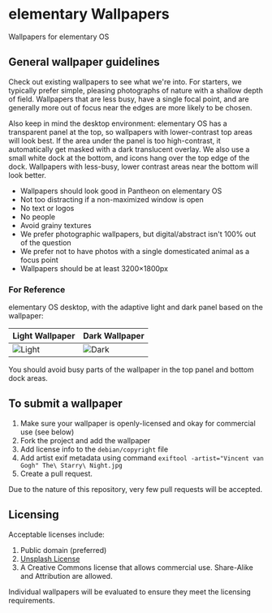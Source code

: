 # elementary Wallpapers
Wallpapers for elementary OS

## General wallpaper guidelines

Check out existing wallpapers to see what we're into. For starters, we typically prefer simple, pleasing photographs of nature with a shallow depth of field. Wallpapers that are less busy, have a single focal point, and are generally more out of focus near the edges are more likely to be chosen. 

Also keep in mind the desktop environment: elementary OS has a transparent panel at the top, so wallpapers with lower-contrast top areas will look best. If the area under the panel is too high-contrast, it automatically get masked with a dark translucent overlay. We also use a small white dock at the bottom, and icons hang over the top edge of the dock. Wallpapers with less-busy, lower contrast areas near the bottom will look better.

* Wallpapers should look good in Pantheon on elementary OS
* Not too distracting if a non-maximized window is open
* No text or logos
* No people
* Avoid grainy textures
* We prefer photographic wallpapers, but digital/abstract isn't 100% out of the question
* We prefer not to have photos with a single domesticated animal as a focus point
* Wallpapers should be at least 3200×1800px

### For Reference

elementary OS desktop, with the adaptive light and dark panel based on the wallpaper:

| Light Wallpaper                           | Dark Wallpaper                           |
| ----------------------------------------- | ---------------------------------------- |
| ![Light](https://i.imgur.com/xpjjOxJ.png) | ![Dark](https://i.imgur.com/CzFvBj2.png) |

You should avoid busy parts of the wallpaper in the top panel and bottom dock areas.

## To submit a wallpaper

1. Make sure your wallpaper is openly-licensed and okay for commercial use (see below)
2. Fork the project and add the wallpaper
3. Add license info to the `debian/copyright` file
4. Add artist exif metadata using command `exiftool -artist="Vincent van Gogh" The\ Starry\ Night.jpg`
5. Create a pull request.

Due to the nature of this repository, very few pull requests will be accepted.

## Licensing

Acceptable licenses include:

1. Public domain (preferred)
2. [Unsplash License](https://unsplash.com/license)
3. A Creative Commons license that allows commercial use. Share-Alike and Attribution are allowed.

Individual wallpapers will be evaluated to ensure they meet the licensing requirements.
